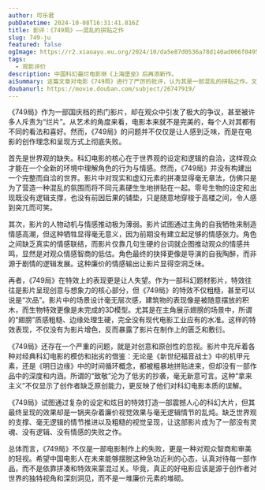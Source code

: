 ```yaml
---
author: 可乐君
pubDatetime: 2024-10-08T16:31:41.816Z
title: 影评：《749局》——混乱的拼贴之作
slug: 749-ju
featured: false
ogImage: https://r2.xiaoayu.eu.org/2024/10/da5e87d0536a78d140ad066f04953dcf.webp
tags:
  - 观影评价
description: 中国科幻最烂电影继《上海堡垒》后再添新作。
aiSummary: 这篇文章对电影《749局》进行了严厉的批评，认为其是一部混乱的拼贴之作。文章指出，电影在多个方面存在严重问题，包括世界观的缺失、人物动机与情感推动的薄弱、特效表现的粗糙以及对创意和原创性的忽视。作者认为，《749局》不仅在电影制作上失败，更是对观众智商和审美的轻视，呼吁中国电影人应更加认真对待创作，避免依赖拼凑和特效来蒙混过关。
doubanurl: https://movie.douban.com/subject/26747919/
---
```

《749局》作为一部国庆档的热门影片，却在观众中引发了极大的争议，甚至被许多人斥责为“烂片”。从艺术的角度来看，电影本来就不是完美的，每个人对其都有不同的看法和喜好。然而，《749局》的问题并不仅仅是让人感到乏味，而是在电影的创作理念和呈现方式上彻底失败。

首先是世界观的缺失。科幻电影的核心在于世界观的设定和逻辑的自洽，这样观众才能在一个全新的环境中理解角色的行为与情感。然而，《749局》并没有构建出一个完整而自洽的世界。影片中对现实和虚幻元素的拼凑显得毫无章法，仿佛只是为了营造一种混乱的氛围而将不同元素硬生生地拼贴在一起。零号生物的设定和出现既没有逻辑支撑，也没有前因后果的铺垫，只是随意地穿梭于高楼之间，令人感到突兀而可笑。

其次，影片的人物动机与情感推动极为薄弱。影片试图通过主角的自我牺牲来制造情感高潮，但这种牺牲显得毫无意义，因为前期没有建立起足够的情感张力。角色之间缺乏真实的情感联结，而影片仅靠几句生硬的台词就企图推动观众的情感共鸣，显然是对观众情感智商的低估。角色最终的抉择更像是导演的自我陶醉，而非源于剧情的逻辑发展。这种廉价的情感输出让影片显得空洞乏味。

再者，《749局》在特效上的表现更是让人失望。作为一部科幻题材影片，特效往往是影片呈现创意与想象力的核心部分，但《749局》的特效不仅粗糙，甚至可以说是“次品”。影片中的场景设计毫无层次感，建筑物的表现像是被随意摆放的积木，而生物特效更像是未完成的3D模型。尤其是在主角展示翅膀的场景中，所谓的“翅膀”质感粗糙、边缘处理生硬，完全没有现代电影工业应有的水准。这样的特效表现，不仅没有为影片增色，反而暴露了影片在制作上的匮乏和敷衍。

《749局》还存在一个严重的问题，就是对创意和原创性的忽视。影片中充斥着各种对经典科幻电影的模仿和拙劣的借鉴：无论是《新世纪福音战士》中的机甲元素，还是《明日边缘》中的时间循环概念，都被粗暴地拼贴进来，但却没有一部作品中的深度和内涵。所谓的“致敬”沦为了低劣的抄袭，毫无新意可言。这种“拿来主义”不仅显示了创作者缺乏原创能力，更反映了他们对科幻电影本质的误解。

《749局》试图通过复杂的设定和炫目的特效打造一部震撼人心的科幻大片，但其最终呈现的效果却是一锅夹杂着廉价视觉效果与毫无逻辑情节的乱炖。缺乏世界观的支撑、毫无逻辑的情节推进以及粗糙的视觉呈现，让这部影片成为了一部没有灵魂、没有逻辑、没有情感的失败之作。

总体而言，《749局》不仅是一部电影制作上的失败，更是一种对观众智商和审美的轻视。希望中国电影人在未来能够摆脱这种急功近利的心态，认真对待每一部作品，而不是依靠拼凑和特效来蒙混过关。毕竟，真正的好电影应该是源于创作者对世界的独特视角和深刻洞见，而不是一堆廉价元素的堆砌。
